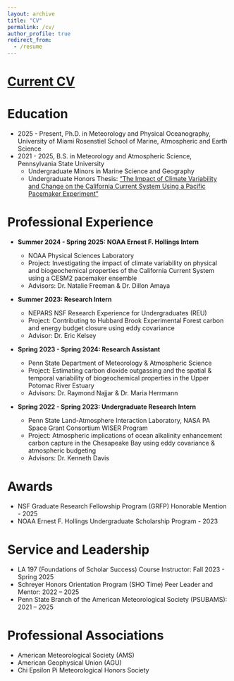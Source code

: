 ```yaml
---
layout: archive
title: "CV"
permalink: /cv/
author_profile: true
redirect_from:
  - /resume
---
```



<a href="https://jackiekiz.github.io/files/jkiz_cv_725.pdf" target="_blank"> Current CV </a>
======


Education
======
* 2025 - Present, Ph.D. in Meteorology and Physical Oceanography, University of Miami Rosenstiel School of Marine, Atmospheric and Earth Science
* 2021 - 2025, B.S. in Meteorology and Atmospheric Science, Pennsylvania State University
  * Undergraduate Minors in Marine Science and Geography
  * Undergraduate Honors Thesis: <a href="https://honors.libraries.psu.edu/catalog/9586jmk7074" target="_blank">“The Impact of Climate Variability and Change on the California Current System Using a Pacific Pacemaker Experiment”</a> 


Professional Experience
======
* **Summer 2024 - Spring 2025: NOAA Ernest F. Hollings Intern**
  * NOAA Physical Sciences Laboratory
  * Project: Investigating the impact of climate variability on physical and biogeochemical properties of the California Current System using a CESM2 pacemaker ensemble
  * Advisors: Dr. Natalie Freeman & Dr. Dillon Amaya

* **Summer 2023: Research Intern**
  * NEPARS NSF Research Experience for Undergraduates (REU)
  * Project: Contributing to Hubbard Brook Experimental Forest carbon and energy budget closure using eddy covariance
  * Advisor: Dr. Eric Kelsey

* **Spring 2023 - Spring 2024: Research Assistant**
  * Penn State Department of Meteorology & Atmospheric Science
  * Project: Estimating carbon dioxide outgassing and the spatial & temporal variability of biogeochemical properties in the Upper Potomac River Estuary 
  * Advisors: Dr. Raymond Najjar & Dr. Maria Herrmann

* **Spring 2022 - Spring 2023: Undergraduate Research Intern**
  * Penn State Land-Atmosphere Interaction Laboratory, NASA PA Space Grant Consortium WISER Program
  * Project: Atmospheric implications of ocean alkalinity enhancement carbon capture in the Chesapeake Bay using eddy covariance & atmospheric budgeting
  * Advisors: Dr. Kenneth Davis


Awards
======
* NSF Graduate Research Fellowship Program (GRFP) Honorable Mention - 2025
* NOAA Ernest F. Hollings Undergraduate Scholarship Program - 2023

  
Service and Leadership
======
* LA 197 (Foundations of Scholar Success) Course Instructor: Fall 2023 - Spring 2025  
* Schreyer Honors Orientation Program (SHO Time) Peer Leader and Mentor: 2022 – 2025
* Penn State Branch of the American Meteorological Society (PSUBAMS): 2021 – 2025


Professional Associations
======
* American Meteorological Society (AMS)
* American Geophysical Union (AGU)
* Chi Epsilon Pi Meteorological Honors Society

